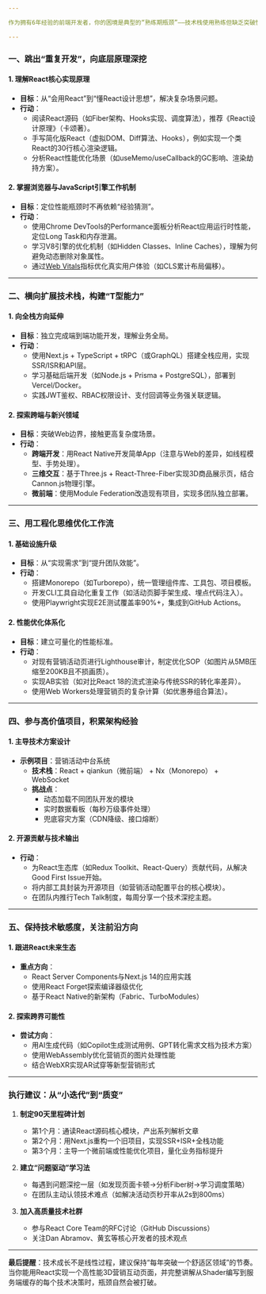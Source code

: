 ```yaml
---

作为拥有6年经验的前端开发者，你的困境是典型的“熟练期瓶颈”——技术栈使用熟练但缺乏突破性成长。以下是针对你现状的系统性进阶建议，分步骤落地执行：

---
```


### **一、跳出“重复开发”，向底层原理深挖**
#### 1. **理解React核心实现原理**
   - **目标**：从“会用React”到“懂React设计思想”，解决复杂场景问题。
   - **行动**：
     - 阅读React源码（如Fiber架构、Hooks实现、调度算法），推荐《React设计原理》（卡颂著）。
     - 手写简化版React（虚拟DOM、Diff算法、Hooks），例如实现一个类React的30行核心渲染逻辑。
     - 分析React性能优化场景（如useMemo/useCallback的GC影响、渲染劫持方案）。

#### 2. **掌握浏览器与JavaScript引擎工作机制**
   - **目标**：定位性能瓶颈时不再依赖“经验猜测”。
   - **行动**：
     - 使用Chrome DevTools的Performance面板分析React应用运行时性能，定位Long Task和内存泄漏。
     - 学习V8引擎的优化机制（如Hidden Classes、Inline Caches），理解为何避免动态删除对象属性。
     - 通过[Web Vitals](https://web.dev/vitals/)指标优化真实用户体验（如CLS累计布局偏移）。

---

### **二、横向扩展技术栈，构建“T型能力”**
#### 1. **向全栈方向延伸**
   - **目标**：独立完成端到端功能开发，理解业务全局。
   - **行动**：
     - 使用Next.js + TypeScript + tRPC（或GraphQL）搭建全栈应用，实现SSR/ISR和API层。
     - 学习基础后端开发（如Node.js + Prisma + PostgreSQL），部署到Vercel/Docker。
     - 实践JWT鉴权、RBAC权限设计、支付回调等业务强关联逻辑。

#### 2. **探索跨端与新兴领域**
   - **目标**：突破Web边界，接触更高复杂度场景。
   - **行动**：
     - **跨端开发**：用React Native开发简单App（注意与Web的差异，如线程模型、手势处理）。
     - **三维交互**：基于Three.js + React-Three-Fiber实现3D商品展示页，结合Cannon.js物理引擎。
     - **微前端**：使用Module Federation改造现有项目，实现多团队独立部署。

---

### **三、用工程化思维优化工作流**
#### 1. **基础设施升级**
   - **目标**：从“实现需求”到“提升团队效能”。
   - **行动**：
     - 搭建Monorepo（如Turborepo），统一管理组件库、工具包、项目模板。
     - 开发CLI工具自动化重复工作（如活动页脚手架生成、埋点代码注入）。
     - 使用Playwright实现E2E测试覆盖率90%+，集成到GitHub Actions。

#### 2. **性能优化体系化**
   - **目标**：建立可量化的性能标准。
   - **行动**：
     - 对现有营销活动页进行Lighthouse审计，制定优化SOP（如图片从5MB压缩至200KB且不损画质）。
     - 实现AB实验（如对比React 18的流式渲染与传统SSR的转化率差异）。
     - 使用Web Workers处理营销页的复杂计算（如优惠券组合算法）。

---

### **四、参与高价值项目，积累架构经验**
#### 1. **主导技术方案设计**
   - **示例项目**：营销活动中台系统
     - **技术栈**：React + qiankun（微前端） + Nx（Monorepo） + WebSocket
     - **挑战点**：
       - 动态加载不同团队开发的模块
       - 实时数据看板（每秒万级事件处理）
       - 兜底容灾方案（CDN降级、接口熔断）

#### 2. **开源贡献与技术输出**
   - **行动**：
     - 为React生态库（如Redux Toolkit、React-Query）贡献代码，从解决Good First Issue开始。
     - 将内部工具封装为开源项目（如营销活动配置平台的核心模块）。
     - 在团队内推行Tech Talk制度，每周分享一个技术深挖主题。

---

### **五、保持技术敏感度，关注前沿方向**
#### 1. **跟进React未来生态**
   - **重点方向**：
     - React Server Components与Next.js 14的应用实践
     - 使用React Forget探索编译器级优化
     - 基于React Native的新架构（Fabric、TurboModules）

#### 2. **探索跨界可能性**
   - **尝试方向**：
     - 用AI生成代码（如Copilot生成测试用例、GPT转化需求文档为技术方案）
     - 使用WebAssembly优化营销页的图片处理性能
     - 结合WebXR实现AR试穿等新型营销形式

---

### **执行建议：从“小迭代”到“质变”**
1. **制定90天里程碑计划**  
   - 第1个月：通读React源码核心模块，产出系列解析文章  
   - 第2个月：用Next.js重构一个旧项目，实现SSR+ISR+全栈功能  
   - 第3个月：主导一个微前端或性能优化项目，量化业务指标提升  

2. **建立“问题驱动”学习法**  
   - 每遇到问题深挖一层（如发现页面卡顿→分析Fiber树→学习调度策略）  
   - 在团队主动认领技术难点（如解决活动页秒开率从2s到800ms）  

3. **加入高质量技术社群**  
   - 参与React Core Team的RFC讨论（GitHub Discussions）  
   - 关注Dan Abramov、黄玄等核心开发者的技术观点  

---

**最后提醒**：技术成长不是线性过程，建议保持“每年突破一个舒适区领域”的节奏。当你能用React实现一个高性能3D营销互动页面，并完整讲解从Shader编写到服务端缓存的每个技术决策时，瓶颈自然会被打破。
